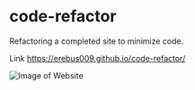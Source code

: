 # code-refactor
Refactoring a completed site to minimize code.  


Link https://erebus009.github.io/code-refactor/

![Image of Website](https://ibb.co/LQK1h1Z)
